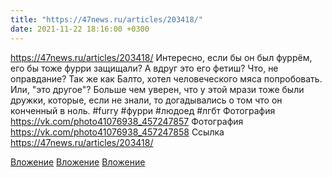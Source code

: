 ```yaml
---
title: "https://47news.ru/articles/203418/"
date: 2021-11-22 18:16:00 +0300
---
```


https://47news.ru/articles/203418/
Интересно, если бы он был фуррём, его бы тоже фурри защищали? А вдруг это его фетиш? Что, не оправдание? Так же как Балто, хотел человеческого мяса попробовать. Или, "это другое"?
Больше чем уверен, что у этой мрази тоже были дружки, которые, если не знали, то догадывались о том что он конченный в ноль.
#furry #фурри #людоед #лгбт
Фотография
https://vk.com/photo41076938_457247857
Фотография
https://vk.com/photo41076938_457247858
Ссылка
https://47news.ru/articles/203418/

[Вложение](https://vk.com/photo41076938_457247857)
[Вложение](https://vk.com/photo41076938_457247858)
[Вложение](https://47news.ru/articles/203418/)
